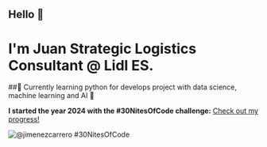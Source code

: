 ## Hello 👋

# I'm Juan Strategic Logistics Consultant @ Lidl ES. 

##🌱 Currently learning python for develops project with data science, machine learning and AI 🤖

<!--
**jimenezcarrero/jimenezcarrero** is a ✨ _special_ ✨ repository because its `README.md` (this file) appears on your GitHub profile.

Here are some ideas to get you started:

- 🔭 I’m currently working on ...
- 🌱 I’m currently learning ...
- 👯 I’m looking to collaborate on ...
- 🤔 I’m looking for help with ...
- 💬 Ask me about ...
- 📫 How to reach me: ...
- 😄 Pronouns: ...
- ⚡ Fun fact: ...
-->

**I started the year 2024 with the #30NitesOfCode challenge:**  [Check out my progress!](https://www.codedex.io/@jimenezcarrero/30-nites-of-code) 
  
  ![@jimenezcarrero #30NitesOfCode](https://www.codedex.io/api/petStatus?user=jimenezcarrero)
